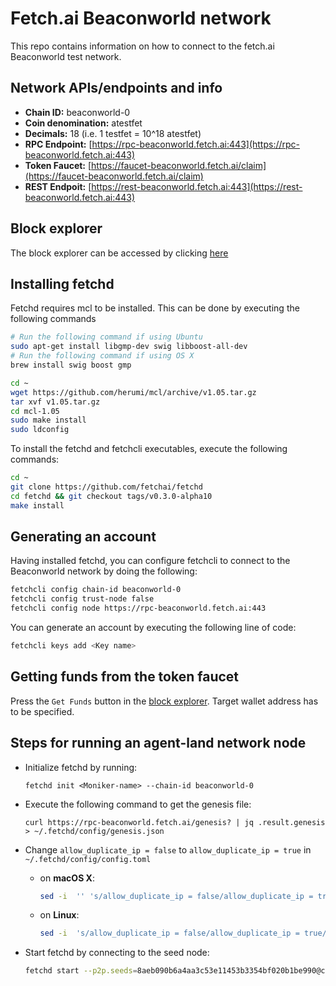 # Fetch.ai Beaconworld network

This repo contains information on how to connect to the fetch.ai Beaconworld test network.

## Network APIs/endpoints and info
- **Chain ID:** beaconworld-0
- **Coin denomination:** atestfet
- **Decimals:** 18 (i.e. 1 testfet = 10^18 atestfet)
- **RPC Endpoint:** [https://rpc-beaconworld.fetch.ai:443](https://rpc-beaconworld.fetch.ai:443)
- **Token Faucet:** [https://faucet-beaconworld.fetch.ai/claim](https://faucet-beaconworld.fetch.ai/claim)
- **REST Endpoit:** [https://rest-beaconworld.fetch.ai:443](https://rest-beaconworld.fetch.ai:443)

## Block explorer
The block explorer can be accessed by clicking [here](https://explore-beaconworld.fetch.ai/)

## Installing fetchd
Fetchd requires mcl to be installed. This can be done by executing the following commands
```bash
# Run the following command if using Ubuntu
sudo apt-get install libgmp-dev swig libboost-all-dev
# Run the following command if using OS X
brew install swig boost gmp
```
```bash
cd ~
wget https://github.com/herumi/mcl/archive/v1.05.tar.gz
tar xvf v1.05.tar.gz
cd mcl-1.05
sudo make install
sudo ldconfig
```

To install the fetchd and fetchcli executables, execute the following commands:

```bash
cd ~
git clone https://github.com/fetchai/fetchd
cd fetchd && git checkout tags/v0.3.0-alpha10
make install
```



## Generating an account
Having installed fetchd, you can configure fetchcli to connect to the Beaconworld network by doing the following:
```bash
fetchcli config chain-id beaconworld-0
fetchcli config trust-node false
fetchcli config node https://rpc-beaconworld.fetch.ai:443
```

You can generate an account by executing the following line of code:
```bash
fetchcli keys add <Key name>
```

## Getting funds from the token faucet

Press the `Get Funds` button in the [block explorer](https://explore-beaconworld.fetch.ai/). Target wallet address has to be specified.

## Steps for running an agent-land network node
- Initialize fetchd by running:
  ```shell script
  fetchd init <Moniker-name> --chain-id beaconworld-0
  ```
- Execute the following command to get the genesis file:

  `curl https://rpc-beaconworld.fetch.ai/genesis? | jq .result.genesis > ~/.fetchd/config/genesis.json`
- Change `allow_duplicate_ip = false` to `allow_duplicate_ip = true` in `~/.fetchd/config/config.toml`
  - on **macOS X**:
    ```bash
    sed -i  '' 's/allow_duplicate_ip = false/allow_duplicate_ip = true/' ~/.fetchd/config/config.toml
    ```
  - on **Linux**:
    ```bash
    sed -i  's/allow_duplicate_ip = false/allow_duplicate_ip = true/' ~/.fetchd/config/config.toml
    ```
- Start fetchd by connecting to the seed node:
  ```bash
  fetchd start --p2p.seeds=8aeb090b6a4aa3c53e11453b3354bf020b1be990@connect-beaconworld.fetch.ai:36656
  ```
